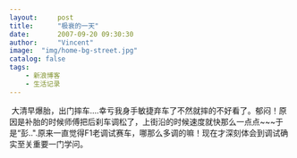 ```yaml
---
layout:     post
title:      "极衰的一天"
date:       2007-09-20 09:30:30
author:     "Vincent"
image:  "img/home-bg-street.jpg"
catalog: false
tags:
    - 新浪博客
    - 生活记录
---
```




 大清早爆胎，出门摔车....幸亏我身手敏捷弃车了不然就摔的不好看了。郁闷！原因是补胎的时候师傅把后刹车调松了，上街沿的时候速度就快那么一点点~~~于是“彭..".原来一直觉得F1老调试赛车，哪那么多调的嘛！现在才深刻体会到调试确实至关重要一门学问。



